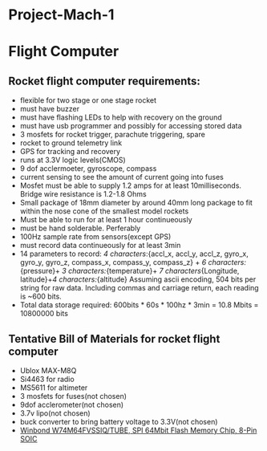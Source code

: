# Project-Mach-1
# **Flight Computer**

## Rocket flight computer requirements:
* flexible for two stage or one stage rocket
* must have buzzer
* must have flashing LEDs to help with recovery on the ground
* must have usb programmer and possibly for accessing stored data
* 3 mosfets for rocket trigger, parachute triggering, spare
* rocket to ground telemetry link
* GPS for tracking and recovery
* runs at 3.3V logic levels(CMOS)
* 9 dof acclermoeter, gyroscope, compass
* current sensing to see the amount of current going into fuses
* Mosfet must be able to supply 1.2 amps for at least 10milliseconds. Bridge wire resistance is 1.2-1.8 Ohms
* Small package of 18mm diameter by around 40mm long package to fit within the nose cone of the smallest model rockets
* Must be able to run for at least 1 hour continueously
* must be hand solderable. Perferably
* 100Hz sample rate from sensors(except GPS)
* must record data continueously for at least 3min
* 14 parameters to record: *4 characters*:{accl_x, accl_y, accl_z, gyro_x, gyro_y, gyro_z, compass_x, compass_y, compass_z} + *6 characters:*{pressure}+ *3 characters:*{temperature}+ *7 characters*{Longitude, latitude}+*4 characters:*{altitude}
Assuming ascii encoding, 504 bits per string for raw data. Including commas and carriage return, each reading is ~600 bits.
* Total data storage required: 600bits * 60s * 100hz * 3min = 10.8 Mbits = 10800000 bits





## Tentative Bill of Materials for rocket flight computer
* Ublox MAX-M8Q 
* Si4463 for radio
* MS5611 for altimeter
* 3 mosfets for fuses(not chosen)
* 9dof acclerometer(not chosen)
* 3.7v lipo(not chosen)
* buck converter to bring battery voltage to 3.3V(not chosen)
* [Winbond W74M64FVSSIQ/TUBE, SPI 64Mbit Flash Memory Chip, 8-Pin SOIC](https://uk.rs-online.com/web/p/flash-memory/1712242/)
